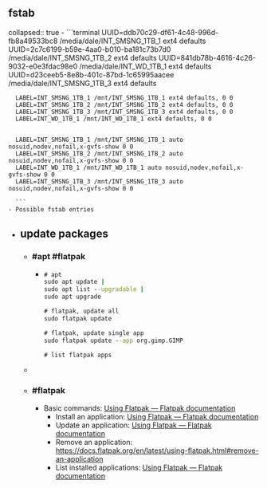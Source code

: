 ## fstab
collapsed:: true
	- ```terminal
	  UUID=ddb70c29-df61-4c48-996d-fb8a49533bc8 /media/dale/INT_SMSNG_1TB_1   ext4    defaults
	  UUID=2c7c6199-b59e-4aa0-b010-ba181c73b7d0 /media/dale/INT_SMSNG_1TB_2   ext4    defaults
	  UUID=841db78b-4616-4c26-9032-e0e3fdac98e0 /media/dale/INT_WD_1TB_1      ext4    defaults
	  UUID=d23ceeb5-8e8b-401c-87bd-1c65995aacee /media/dale/INT_SMSNG_1TB_3   ext4    defaults
	  
	  
	  LABEL=INT_SMSNG_1TB_1 /mnt/INT_SMSNG_1TB_1 ext4 defaults, 0 0
	  LABEL=INT_SMSNG_1TB_2 /mnt/INT_SMSNG_1TB_2 ext4 defaults, 0 0
	  LABEL=INT_SMSNG_1TB_3 /mnt/INT_SMSNG_1TB_3 ext4 defaults, 0 0
	  LABEL=INT_WD_1TB_1 /mnt/INT_WD_1TB_1 ext4 defaults, 0 0
	  
	  
	  LABEL=INT_SMSNG_1TB_1 /mnt/INT_SMSNG_1TB_1 auto nosuid,nodev,nofail,x-gvfs-show 0 0
	  LABEL=INT_SMSNG_1TB_2 /mnt/INT_SMSNG_1TB_2 auto nosuid,nodev,nofail,x-gvfs-show 0 0
	  LABEL=INT_WD_1TB_1 /mnt/INT_WD_1TB_1 auto nosuid,nodev,nofail,x-gvfs-show 0 0
	  LABEL=INT_SMSNG_1TB_3 /mnt/INT_SMSNG_1TB_3 auto nosuid,nodev,nofail,x-gvfs-show 0 0
	  
	  ```
	- Possible fstab entries
- ## update packages
	- ### #apt #flatpak
		- ```cmd
		  # apt
		  sudo apt update |
		  sudo apt list --upgradable |
		  sudo apt upgrade
		  
		  # flatpak, update all
		  sudo flatpak update
		  
		  # flatpak, update single app
		  sudo flatpak update --app org.gimp.GIMP
		  
		  # list flatpak apps
		  ```
	-
	- ### #flatpak
		- Basic commands: [Using Flatpak — Flatpak  documentation](https://docs.flatpak.org/en/latest/using-flatpak.html#basic-commands)
			- Install an application: [Using Flatpak — Flatpak  documentation](https://docs.flatpak.org/en/latest/using-flatpak.html#install-applications)
			- Update an application: [Using Flatpak — Flatpak  documentation](https://docs.flatpak.org/en/latest/using-flatpak.html#updating)
			- Remove an application: https://docs.flatpak.org/en/latest/using-flatpak.html#remove-an-application
			- List installed applications: [Using Flatpak — Flatpak  documentation](https://docs.flatpak.org/en/latest/using-flatpak.html#list-installed-applications)